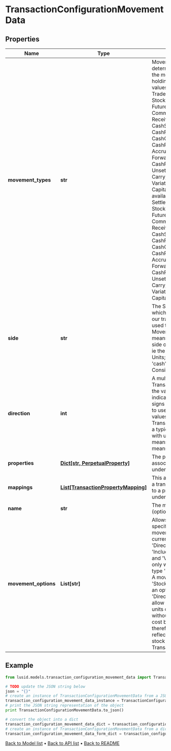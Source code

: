 # TransactionConfigurationMovementData


## Properties
Name | Type | Description | Notes
------------ | ------------- | ------------- | -------------
**movement_types** | **str** | Movement types determine the impact of the movement on the holdings. The available values are: Settlement, Traded, StockMovement, FutureCash,  Commitment, Receivable, CashSettlement, CashForward, CashCommitment, CashReceivable, Accrual, CashAccrual, ForwardFx, CashFxForward, UnsettledCashTypes, Carry, CarryAsPnl, VariationMargin, Capital, Fee. The available values are: Settlement, Traded, StockMovement, FutureCash, Commitment, Receivable, CashSettlement, CashForward, CashCommitment, CashReceivable, Accrual, CashAccrual, ForwardFx, CashFxForward, UnsettledCashTypes, Carry, CarryAsPnl, VariationMargin, Capital, Fee | 
**side** | **str** | The Side determines which of the fields from our transaction are used to generate the Movement. Side1 means the &#39;security&#39; side of the transaction, ie the Instrument and Units; Side2 means the &#39;cash&#39; side, ie the Total Consideration | 
**direction** | **int** |  A multiplier to apply to Transaction amounts; the values are -1 to indicate to reverse the signs and 1 to indicate to use the signed values from the Transaction directly. For a typical Transaction with unsigned values, 1 means increase, -1 means decrease | 
**properties** | [**Dict[str, PerpetualProperty]**](PerpetualProperty.md) | The properties associated with the underlying Movement | [optional] 
**mappings** | [**List[TransactionPropertyMapping]**](TransactionPropertyMapping.md) | This allows you to map a transaction property to a property on the underlying holding | [optional] 
**name** | **str** | The movement name (optional) | [optional] 
**movement_options** | **List[str]** | Allows extra specifications for the movement. The options currently available are &#39;DirectAdjustment&#39;, &#39;IncludesTradedInterest&#39; and &#39;Virtual&#39; (works only with the movement type &#39;StockMovement&#39;). A movement type of &#39;StockMovement&#39; with an option of &#39;DirectAdjusment&#39; will allow you to adjust the units of a holding without affecting its cost base. You will, therefore, be able to reflect the impact of a stock split by loading a Transaction. | [optional] 

## Example

```python
from lusid.models.transaction_configuration_movement_data import TransactionConfigurationMovementData

# TODO update the JSON string below
json = "{}"
# create an instance of TransactionConfigurationMovementData from a JSON string
transaction_configuration_movement_data_instance = TransactionConfigurationMovementData.from_json(json)
# print the JSON string representation of the object
print TransactionConfigurationMovementData.to_json()

# convert the object into a dict
transaction_configuration_movement_data_dict = transaction_configuration_movement_data_instance.to_dict()
# create an instance of TransactionConfigurationMovementData from a dict
transaction_configuration_movement_data_form_dict = transaction_configuration_movement_data.from_dict(transaction_configuration_movement_data_dict)
```
[Back to Model list](../README.md#documentation-for-models) &#8226; [Back to API list](../README.md#documentation-for-api-endpoints) &#8226; [Back to README](../README.md)


